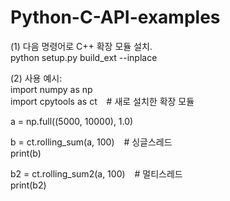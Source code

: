 # Python-C-API-examples

(1) 다음 명령어로 C++ 확장 모듈 설치.<br>
python setup.py build_ext --inplace<br>

(2) 사용 예시:<br>
import numpy as np<br>
import cpytools as ct  &ensp; # 새로 설치한 확장 모듈<br>

a = np.full((5000, 10000), 1.0)<br>

b = ct.rolling_sum(a, 100) &ensp; # 싱글스레드<br>
print(b)<br>

b2 = ct.rolling_sum2(a, 100)  &ensp; # 멀티스레드<br>
print(b2)<br>
